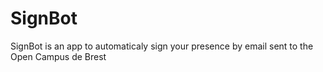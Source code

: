 # SignBot
SignBot is an app to automaticaly sign your presence by email sent to the Open Campus de Brest
